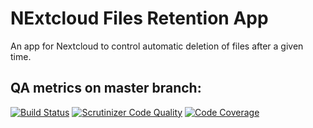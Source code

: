 # NExtcloud Files Retention App
An app for Nextcloud to control automatic deletion of files after a given time.

## QA metrics on master branch:

[![Build Status](https://travis-ci.org/nextcloud/files_retention.svg?branch=master)](https://travis-ci.org/nextcloud/files_retention)
[![Scrutinizer Code Quality](https://scrutinizer-ci.com/g/nextcloud/files_retention/badges/quality-score.png?b=master)](https://scrutinizer-ci.com/g/nextcloud/files_retention/?branch=master)
[![Code Coverage](https://scrutinizer-ci.com/g/nextcloud/files_retention/badges/coverage.png?b=master)](https://scrutinizer-ci.com/g/nextcloud/files_retention/?branch=master)

